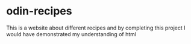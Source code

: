# odin-recipes

This is a website about different recipes and by completing this project I would have demonstrated my understanding of html